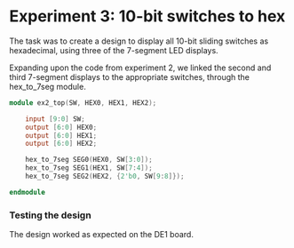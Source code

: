 # Experiment 3: 10-bit switches to hex

The task was to create a design to display all 10-bit sliding switches as hexadecimal, using three of the 7-segment LED displays.

Expanding upon the code from experiment 2, we linked the second and third 7-segment displays to the appropriate switches, through the hex_to_7seg module.

```verilog
module ex2_top(SW, HEX0, HEX1, HEX2);

	input [9:0] SW;
	output [6:0] HEX0;
	output [6:0] HEX1;
	output [6:0] HEX2;

	hex_to_7seg SEG0(HEX0, SW[3:0]);
	hex_to_7seg SEG1(HEX1, SW[7:4]);
	hex_to_7seg SEG2(HEX2, {2'b0, SW[9:8]});

endmodule
```

### Testing the design

The design worked as expected on the DE1 board.
